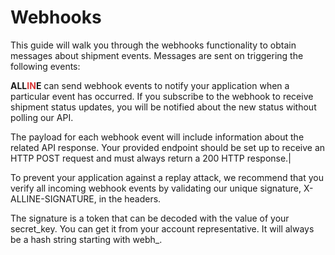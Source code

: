 # Webhooks

This guide will walk you through the webhooks functionality to obtain messages about shipment events. Messages are sent on triggering the following events:

<span style="font-weight: bold">ALL<span style="color: #d83636;">IN</span>E</span> can send webhook events to notify your application when a particular event has occurred. 
If you subscribe to the webhook to receive shipment status updates, you will be notified about the new status without polling our API.

The payload for each webhook event will include information about the related API response. Your provided endpoint should be set up to receive an HTTP POST request and must always return a 200 HTTP response.|

To prevent your application against a replay attack, we recommend that you verify all incoming webhook events by validating our unique signature, X-ALLINE-SIGNATURE, in the headers.

The signature is a token that can be decoded with the value of your secret_key. You can get it from your account representative. It will always be a hash string starting with webh_.


 





